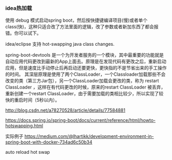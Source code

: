 
### idea热加载

使用 debug 模式启动spring boot，然后按快捷键编译项目(慢)或者单个class(快)，这种只适合改了方法里面的逻辑，改了参数或者新加东西了都会报错。你可以试下。

idea/eclipse 支持 hot-swapping java class changes.


spring-boot-devtools 是一个为开发者服务的一个模块，其中最重要的功能就是自动应用代码更改到最新的App上面去。原理是在发现代码有更改之后，重新启动应用，但是速度比手动停止后再启动还要更快，更快指的不是节省出来的手工操作的时间。 
其深层原理是使用了两个ClassLoader，一个Classloader加载那些不会改变的类（第三方Jar包），另一个ClassLoader加载会更改的类，称为 restart ClassLoader 
，这样在有代码更改的时候，原来的restart ClassLoader 被丢弃，重新创建一个restart ClassLoader，由于需要加载的类相比较少，所以实现了较快的重启时间（5秒以内）。



http://blog.csdn.net/a78270528/article/details/77584881


https://docs.spring.io/spring-boot/docs/current/reference/html/howto-hotswapping.html

实际例子
https://medium.com/@lhartikk/development-environment-in-spring-boot-with-docker-734ad6c50b34

auto reload
hot swap



